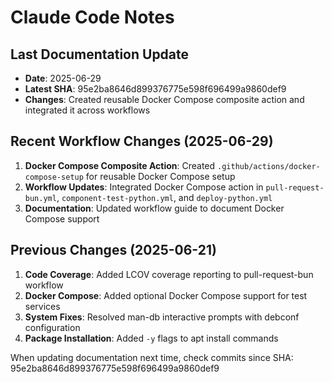 # Claude Code Notes

## Last Documentation Update
- **Date**: 2025-06-29
- **Latest SHA**: 95e2ba8646d899376775e598f696499a9860def9
- **Changes**: Created reusable Docker Compose composite action and integrated it across workflows

## Recent Workflow Changes (2025-06-29)
1. **Docker Compose Composite Action**: Created `.github/actions/docker-compose-setup` for reusable Docker Compose setup
2. **Workflow Updates**: Integrated Docker Compose action in `pull-request-bun.yml`, `component-test-python.yml`, and `deploy-python.yml`
3. **Documentation**: Updated workflow guide to document Docker Compose support

## Previous Changes (2025-06-21)
1. **Code Coverage**: Added LCOV coverage reporting to pull-request-bun workflow
2. **Docker Compose**: Added optional Docker Compose support for test services
3. **System Fixes**: Resolved man-db interactive prompts with debconf configuration
4. **Package Installation**: Added `-y` flags to apt install commands

When updating documentation next time, check commits since SHA: 95e2ba8646d899376775e598f696499a9860def9
